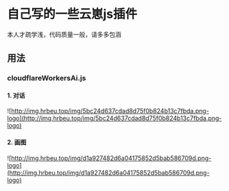 # 自己写的一些云崽js插件

本人才疏学浅，代码质量一般，请多多包涵

## 用法 

### cloudflareWorkersAi.js

#### 1. 对话

![http://img.hrbeu.top/img/5bc24d637cdad8d75f0b824b13c7fbda.png-logo](http://img.hrbeu.top/img/5bc24d637cdad8d75f0b824b13c7fbda.png-logo)

#### 2. 画图

![http://img.hrbeu.top/img/d1a927482d6a04175852d5bab586709d.png-logo](http://img.hrbeu.top/img/d1a927482d6a04175852d5bab586709d.png-logo)
